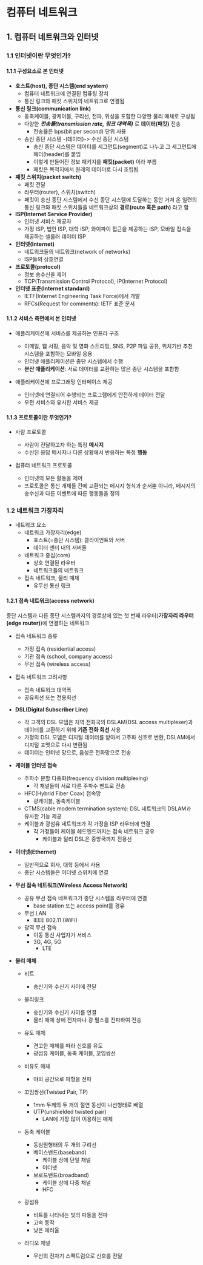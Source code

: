 # 컴퓨터 네트워크

## 1. 컴퓨터 네트워크와 인터넷

### 1.1 인터넷이란 무엇인가?

#### 1.1.1 구성요소로 본 인터넷

- **호스트(host), 종단 시스템(end system)**
    - 컴퓨터 네트워크에 연결된 컴퓨팅 장치
    - 통신 링크와 패킷 스위치의 네트워크로 연결됨
- **통신 링크(communication link)**
    - 동축케이블, 광케이블, 구리선, 전파, 위성을 포함한 다양한 물리 매체로 구성됨
    - 다양한 ***전송률(transmission rate, 링크 대역폭)*** 로 **데이터(패킷)** 전송
        - 전송률은 bps(bit per second) 단위 사용
    - 송신 종단 시스템 -(데이터)-> 수신 종단 시스템
        - 송신 종단 시스템은 데이터를 세그먼트(segment)로 나누고 그 세그먼트에 헤더(header)를 붙임
        - 이렇게 만들어진 정보 패키지를 **패킷(packet)** 이라 부름
        - 패킷은 목적지에서 원래의 데이터로 다시 조립됨
- **패킷 스위치(packet switch)**
    - 패킷 전달
    - 라우터(router), 스위치(switch)
    - 패킷이 송신 종단 시스템에서 수신 종단 시스템에 도달하는 동안 거쳐 온 일련의 통신 링크와 패킷 스위치들을 네트워크상의 **경로(route 혹은 path)** 라고 함
- **ISP(Internet Service Provider)**
    - 인터넷 서비스 제공자
    - 가정 ISP, 법인 ISP, 대학 ISP, 와이파이 접근을 제공하는 ISP, 모바일 접속을 제공하는 셀룰러 데이터 ISP
- **인터넷(Internet)**
    - 네트워크들의 네트워크(network of networks)
    - ISP들의 상호연결
- **프로토콜(protocol)**
    - 정보 송수신을 제어
    - TCP(Transmission Control Protocol), IP(Internet Protocol)
- **인터넷 표준(Internet standard)**
    - IETF(Internet Engineering Task Force)에서 개발
    - RFCs(Request for comments): IETF 표준 문서

#### 1.1.2 서비스 측면에서 본 인터넷

- 애플리케이션에 서비스를 제공하는 인프라 구조
    - 이메일, 웹 서핑, 음악 및 영화 스트리밍, SNS, P2P 파일 공유, 위치기반 추천 시스템을 포함하는 모바일 응용
    - 인터넷 애플리케이션은 종단 시스템에서 수행
    - **분산 애플리케이션**: 서로 데이터를 교환하는 많은 종단 시스템을 포함함

- 애플리케이션에 프로그래밍 인터페이스 제공
    - 인터넷에 연결되어 수행되는 프로그램에게 안전하게 데이터 전달
    - 우편 서비스와 유사한 서비스 제공

#### 1.1.3 프로토콜이란 무엇인가?

- 사람 프로토콜
    - 사람이 전달하고자 하는 특정 **메시지**
    - 수신된 응답 메시지나 다른 상황에서 반응하는 특정 **행동**

- 컴퓨터 네트워크 프로토콜
    - 인터넷의 모든 활동을 제어
    - 프로토콜은 통신 개체들 간에 교환되는 메시지 형식과 순서뿐 아니라, 메시지의 송수신과 다른 이벤트에 따른 행동들을 정의

### 1.2 네트워크 가장자리

- 네트워크 요소
    - 네트워크 가장자리(edge)
        - 호스트(=종단 시스템): 클라이언트와 서버
        - 데이터 센터 내의 서버들
    - 네트워크 중심(core)
        - 상호 연결된 라우터
        - 네트워크들의 네트워크
    - 접속 네트워크, 물리 매체
        - 유무선 통신 링크

#### 1.2.1 접속 네트워크(access network)

종단 시스템과 다른 종단 시스템까지의 경로상에 있는 첫 번째 라우터(**가장자리 라우터(edge router)**)에 연결하는 네트워크

- 접속 네트워크 종류
    - 가정 접속 (residential access)
    - 기관 접속 (school, company access)
    - 무선 접속 (wireless access)

- 접속 네트워크 고려사항
    - 접속 네트워크 대역폭
    - 공유회선 또는 전용회선

- **DSL(Digital Subscriber Line)**
    - 각 고객의 DSL 모뎀은 지역 전화국의 DSLAM(DSL access multiplexer)과 데이터를 교환하기 위해 **기존 전화 회선** 사용
    - 가정의 DSL 모뎀은 디지털 데이터를 받아서 고주파 신호로 변환, DSLAM에서 디지털 포맷으로 다시 변환됨
    - 데이터는 인터넷 망으로, 음성은 전화망으로 전송

- **케이블 인터넷 접속**
    - 주파수 분할 다중화(frequency division multiplexing)
        - 각 채널들이 서로 다른 주파수 밴드로 전송
    - HFC(Hybrid Fiber Coax) 접속망
        - 광케이블, 동축케이블
    - CTMS(cable modem termination system): DSL 네트워크의 DSLAM과 유사한 기능 제공
    - 케이블과 광섬유 네트워크가 각 가정을 ISP 라우터에 연결
        - 각 가정들이 케이블 헤드엔드까지는 접속 네트워크 공유
            - 케이블과 달리 DSL은 중앙국까지 전용선

- **이더넷(Ethernet)**
    - 일반적으로 회사, 대학 등에서 사용
    - 종단 시스템들은 이더넷 스위치에 연결

- **무선 접속 네트워크(Wireless Access Network)**
    - 공유 무선 접속 네트워크가 종단 시스템을 라우터에 연결
        - base station 또는 access point를 경유
    - 무선 LAN
        - IEEE 802.11 (WiFi)
    - 광역 무선 접속
        - 이동 통신 사업자가 서비스
        - 3G, 4G, 5G
            - LTE

- **물리 매체**
    - 비트
        - 송신기와 수신기 사이에 전달
    - 물리링크
        - 송신기와 수신기 사이를 연결
        - 물리 매체 상에 전자파나 광 펄스를 전파하여 전송
    - 유도 매체
        - 견고한 매체를 따라 신호를 유도
        - 광섬유 케이블, 동축 케이블, 꼬임쌍선
    - 비유도 매체
        - 야외 공간으로 파형을 전파

    - 꼬임쌍선(Twisted Pair, TP)
        - 1mm 두께의 두 개의 절연 동선이 나선형태로 배열
        - UTP(unshielded twisted pair)
            - LAN에 가장 많이 이용하는 매체

    - 동축 케이블
        - 동심원형태의 두 개의 구리선
        - 베이스밴드(baseband)
            - 케이블 상에 단일 채널
            - 이더넷
        - 브로드밴드(broadband)
            - 케이블 상에 다중 채널
            - HFC
    
    - 광섬유
        - 비트를 나타내는 빛의 파동을 전파
        - 고속 동작
        - 낮은 에러율

    - 라디오 채널
        - 무선의 전자기 스펙트럼으로 신호를 전달
        